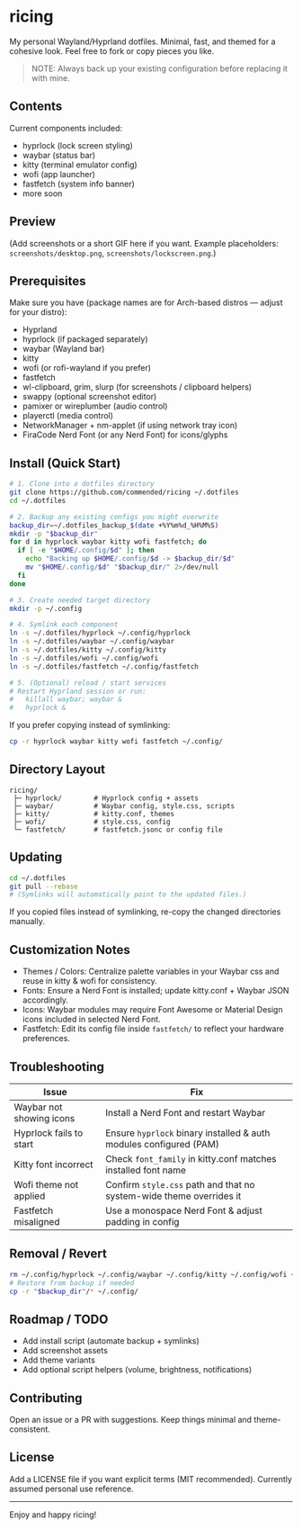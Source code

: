 # ricing

My personal Wayland/Hyprland dotfiles. Minimal, fast, and themed for a cohesive look. Feel free to fork or copy pieces you like.

> NOTE: Always back up your existing configuration before replacing it with mine.

## Contents

Current components included:
- hyprlock (lock screen styling)
- waybar (status bar)
- kitty (terminal emulator config)
- wofi (app launcher)
- fastfetch (system info banner)
- more soon

## Preview
(Add screenshots or a short GIF here if you want. Example placeholders: `screenshots/desktop.png`, `screenshots/lockscreen.png`.)

## Prerequisites
Make sure you have (package names are for Arch-based distros — adjust for your distro):
- Hyprland
- hyprlock (if packaged separately)
- waybar (Wayland bar)
- kitty
- wofi (or rofi-wayland if you prefer)
- fastfetch
- wl-clipboard, grim, slurp (for screenshots / clipboard helpers)
- swappy (optional screenshot editor)
- pamixer or wireplumber (audio control)
- playerctl (media control)
- NetworkManager + nm-applet (if using network tray icon)
- FiraCode Nerd Font (or any Nerd Font) for icons/glyphs

## Install (Quick Start)
```bash
# 1. Clone into a dotfiles directory
git clone https://github.com/commended/ricing ~/.dotfiles
cd ~/.dotfiles

# 2. Backup any existing configs you might overwrite
backup_dir=~/.dotfiles_backup_$(date +%Y%m%d_%H%M%S)
mkdir -p "$backup_dir"
for d in hyprlock waybar kitty wofi fastfetch; do
  if [ -e "$HOME/.config/$d" ]; then
    echo "Backing up $HOME/.config/$d -> $backup_dir/$d"
    mv "$HOME/.config/$d" "$backup_dir/" 2>/dev/null
  fi
done

# 3. Create needed target directory
mkdir -p ~/.config

# 4. Symlink each component
ln -s ~/.dotfiles/hyprlock ~/.config/hyprlock
ln -s ~/.dotfiles/waybar ~/.config/waybar
ln -s ~/.dotfiles/kitty ~/.config/kitty
ln -s ~/.dotfiles/wofi ~/.config/wofi
ln -s ~/.dotfiles/fastfetch ~/.config/fastfetch

# 5. (Optional) reload / start services
# Restart Hyprland session or run:
#   killall waybar; waybar &
#   hyprlock &
```

If you prefer copying instead of symlinking:
```bash
cp -r hyprlock waybar kitty wofi fastfetch ~/.config/
```

## Directory Layout
```
ricing/
 ├─ hyprlock/        # Hyprlock config + assets
 ├─ waybar/          # Waybar config, style.css, scripts
 ├─ kitty/           # kitty.conf, themes
 ├─ wofi/            # style.css, config
 └─ fastfetch/       # fastfetch.jsonc or config file
```

## Updating
```bash
cd ~/.dotfiles
git pull --rebase
# (Symlinks will automatically point to the updated files.)
```
If you copied files instead of symlinking, re-copy the changed directories manually.

## Customization Notes
- Themes / Colors: Centralize palette variables in your Waybar css and reuse in kitty & wofi for consistency.
- Fonts: Ensure a Nerd Font is installed; update kitty.conf + Waybar JSON accordingly.
- Icons: Waybar modules may require Font Awesome or Material Design icons included in selected Nerd Font.
- Fastfetch: Edit its config file inside `fastfetch/` to reflect your hardware preferences.

## Troubleshooting
| Issue | Fix |
|-------|-----|
| Waybar not showing icons | Install a Nerd Font and restart Waybar |
| Hyprlock fails to start | Ensure `hyprlock` binary installed & auth modules configured (PAM) |
| Kitty font incorrect | Check `font_family` in kitty.conf matches installed font name |
| Wofi theme not applied | Confirm `style.css` path and that no system-wide theme overrides it |
| Fastfetch misaligned | Use a monospace Nerd Font & adjust padding in config |

## Removal / Revert
```bash
rm ~/.config/hyprlock ~/.config/waybar ~/.config/kitty ~/.config/wofi ~/.config/fastfetch
# Restore from backup if needed
cp -r "$backup_dir"/* ~/.config/
```

## Roadmap / TODO
- Add install script (automate backup + symlinks)
- Add screenshot assets
- Add theme variants
- Add optional script helpers (volume, brightness, notifications)

## Contributing
Open an issue or a PR with suggestions. Keep things minimal and theme-consistent.

## License
Add a LICENSE file if you want explicit terms (MIT recommended). Currently assumed personal use reference.

---
Enjoy and happy ricing!
